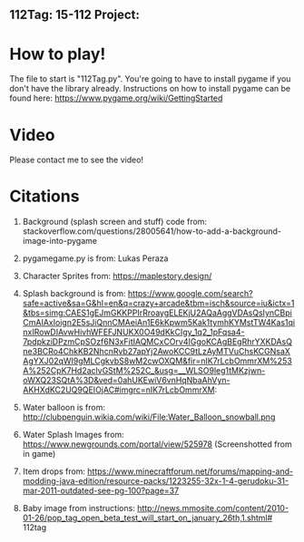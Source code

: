 ## 112Tag: 15-112 Project:

# How to play!

The file to start is "112Tag.py". You're going to have to install pygame if you don't have the library already. Instructions on how to install pygame can be found here:
https://www.pygame.org/wiki/GettingStarted

# Video 
Please contact me to see the video!

# Citations

1) Background (splash screen and stuff) code from:
stackoverflow.com/questions/28005641/how-to-add-a-background-image-into-pygame

2) pygamegame.py is from:
Lukas Peraza

3) Character Sprites from:
https://maplestory.design/

4) Splash background is from:
https://www.google.com/search?safe=active&sa=G&hl=en&q=crazy+arcade&tbm=isch&source=iu&ictx=1&tbs=simg:CAES1gEJmGKKPPIrRroaygELEKjU2AQaAggVDAsQsIynCBpiCmAIAxIoign2E5sJiQnnCMAeiAn1E6kKpwm5Kak1tymhKYMstTW4Kas1qinxIRowDIAvwHivhWFEFJNUKX0O49dKkCIgy_1q2_1pFqsa4-7pdpkziDPzmCpSOzf6N3xFitIAQMCxCOrv4IGgoKCAgBEgRhrYXKDAsQne3BCRo4ChkKB2NhcnRvb27apYj2AwoKCC9tLzAyMTVuChsKCGNsaXAgYXJ02qWI9gMLCgkvbS8wM2cwOXQM&fir=nIK7rLcbOmmrXM%253A%252CpK7Hd2aclvGStM%252C_&usg=__WLSO9leg1tMKzjwn-oWXQ23SQtA%3D&ved=0ahUKEwiV6vnHqNbaAhVyn-AKHXdKC2UQ9QEIOjAC#imgrc=nIK7rLcbOmmrXM:

5) Water balloon is from:
http://clubpenguin.wikia.com/wiki/File:Water_Balloon_snowball.png

6) Water Splash Images from:
https://www.newgrounds.com/portal/view/525978 (Screenshotted from in game)

7) Item drops from:
https://www.minecraftforum.net/forums/mapping-and-modding-java-edition/resource-packs/1223255-32x-1-4-gerudoku-31-mar-2011-outdated-see-pg-100?page=37

8) Baby image from instructions: http://news.mmosite.com/content/2010-01-26/pop_tag_open_beta_test_will_start_on_january_26th,1.shtml# 112tag
